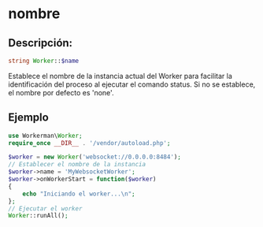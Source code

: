 # nombre

## Descripción:
```php
string Worker::$name
```

Establece el nombre de la instancia actual del Worker para facilitar la identificación del proceso al ejecutar el comando status. Si no se establece, el nombre por defecto es 'none'.

## Ejemplo

```php
use Workerman\Worker;
require_once __DIR__ . '/vendor/autoload.php';

$worker = new Worker('websocket://0.0.0.0:8484');
// Establecer el nombre de la instancia
$worker->name = 'MyWebsocketWorker';
$worker->onWorkerStart = function($worker)
{
    echo "Iniciando el worker...\n";
};
// Ejecutar el worker
Worker::runAll();
```
